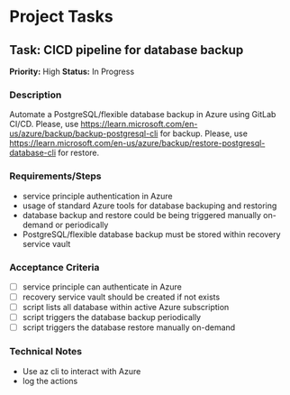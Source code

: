 # Project Tasks

## Task: CICD pipeline for database backup
**Priority:** High
**Status:** In Progress

### Description
Automate a PostgreSQL/flexible database backup in Azure using GitLab CI/CD.
Please, use https://learn.microsoft.com/en-us/azure/backup/backup-postgresql-cli for backup.
Please, use https://learn.microsoft.com/en-us/azure/backup/restore-postgresql-database-cli for restore.

### Requirements/Steps
- service principle authentication in Azure
- usage of standard Azure tools for database backuping and restoring
- database backup and restore could be being triggered manually on-demand or periodically
- PostgreSQL/flexible database backup must be stored within recovery service vault

### Acceptance Criteria
- [ ] service principle can authenticate in Azure
- [ ] recovery service vault should be created if not exists
- [ ] script lists all database within active Azure subscription
- [ ] script triggers the database backup periodically
- [ ] script triggers the database restore manually on-demand

### Technical Notes
- Use az cli to interact with Azure
- log the actions